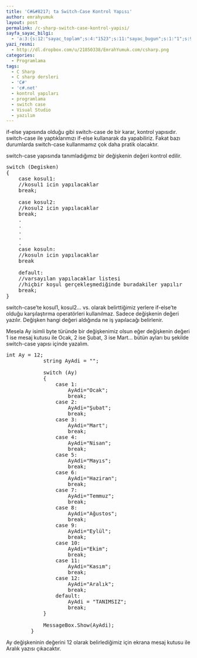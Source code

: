 ```yaml
---
title: 'C#&#8217; ta Switch-Case Kontrol Yapısı'
author: emrahyumuk
layout: post
permalink: /c-sharp-switch-case-kontrol-yapisi/
sayfa_sayac_bilgi:
  - 'a:3:{s:12:"sayac_toplam";s:4:"1523";s:11:"sayac_bugun";s:1:"1";s:9:"son_okuma";s:10:"1364796924";}'
yazi_resmi:
  - http://dl.dropbox.com/u/21850338/EmrahYumuk.com/csharp.png
categories:
  - Programlama
tags:
  - C Sharp
  - C sharp dersleri
  - 'C#'
  - 'c#.net'
  - kontrol yapıları
  - programlama
  - switch case
  - Visual Studio
  - yazılım
---
```

if-else yapısında olduğu gibi switch-case de bir karar, kontrol yapısıdır. switch-case ile yaptıklarımızı if-else kullanarak da yapabiliriz. Fakat bazı durumlarda switch-case kullanmamız çok daha pratik olacaktır.

switch-case yapısında tanımladığımız bir değişkenin değeri kontrol edilir.

<!--more-->

<pre>switch (Degisken)
{
    case kosul1:
    //kosul1 icin yapılacaklar
    break;

    case kosul2:
    //kosul2 icin yapılacaklar
    break;
    .
    .
    .
    .
    .
    case kosuln:
    //kosuln icin yapılacaklar
    break

    default:
    //varsayılan yapılacaklar listesi
    //hiçbir koşul gerçekleşmediğinde buradakiler yapılır
    break;
}</pre>

switch-case&#8217;te kosul1, kosul2&#8230; vs. olarak belirttiğimiz yerlere if-else&#8217;te olduğu karşılaştırma operatörleri kullanılmaz. Sadece değişkenin değeri yazılır. Değişken hangi değeri aldığında ne iş yapılacağı belirlenir.

Mesela Ay isimli byte türünde bir değişkenimiz olsun eğer değişkenin değeri 1 ise mesaj kutusu ile Ocak, 2 ise Şubat, 3 ise Mart&#8230; bütün ayları bu şekilde switch-case yapısı içinde yazalım.

<pre>int Ay = 12;
            string AyAdi = "";

            switch (Ay)
            {
                case 1:
                    AyAdi="Ocak";
                    break;
                case 2:
                    AyAdi="Şubat";
                    break;
                case 3:
                    AyAdi="Mart";
                    break;
                case 4:
                    AyAdi="Nisan";
                    break;
                case 5:
                    AyAdi="Mayıs";
                    break;
                case 6:
                    AyAdi="Haziran";
                    break;
                case 7:
                    AyAdi="Temmuz";
                    break;
                case 8:
                    AyAdi="Ağustos";
                    break;
                case 9:
                    AyAdi="Eylül";
                    break;
                case 10:
                    AyAdi="Ekim";
                    break;
                case 11:
                    AyAdi="Kasım";
                    break;
                case 12:
                    AyAdi="Aralık";
                    break;
                default:
                    AyAdi = "TANIMSIZ";
                    break;
            }

            MessageBox.Show(AyAdi);
        }</pre>

Ay değişkeninin değerini 12 olarak belirlediğimiz için ekrana mesaj kutusu ile Aralık yazısı çıkacaktır.